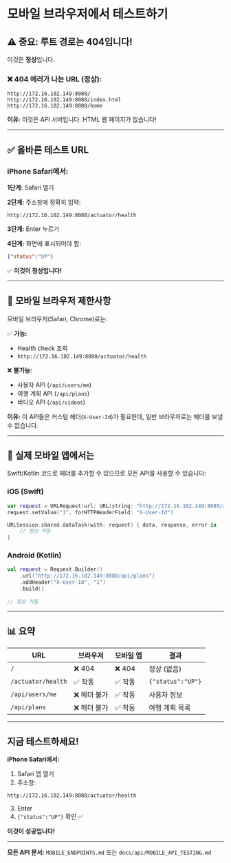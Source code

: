 # 모바일 브라우저에서 테스트하기

## ⚠️ 중요: 루트 경로는 404입니다!

이것은 **정상**입니다. 

### ❌ 404 에러가 나는 URL (정상):

```
http://172.16.102.149:8080/
http://172.16.102.149:8080/index.html
http://172.16.102.149:8080/home
```

**이유:** 이것은 API 서버입니다. HTML 웹 페이지가 없습니다!

---

## ✅ 올바른 테스트 URL

### iPhone Safari에서:

**1단계:** Safari 열기

**2단계:** 주소창에 정확히 입력:
```
http://172.16.102.149:8080/actuator/health
```

**3단계:** Enter 누르기

**4단계:** 화면에 표시되어야 함:
```json
{"status":"UP"}
```

✅ **이것이 정상입니다!**

---

## 📱 모바일 브라우저 제한사항

모바일 브라우저(Safari, Chrome)로는:

✅ **가능:**
- Health check 조회
- `http://172.16.102.149:8080/actuator/health`

❌ **불가능:**
- 사용자 API (`/api/users/me`)
- 여행 계획 API (`/api/plans`)
- 비디오 API (`/api/videos`)

**이유:** 이 API들은 커스텀 헤더(`X-User-Id`)가 필요한데, 일반 브라우저로는 헤더를 보낼 수 없습니다.

---

## 🚀 실제 모바일 앱에서는

Swift/Kotlin 코드로 헤더를 추가할 수 있으므로 모든 API를 사용할 수 있습니다:

### iOS (Swift)
```swift
var request = URLRequest(url: URL(string: "http://172.16.102.149:8080/api/users/me")!)
request.setValue("1", forHTTPHeaderField: "X-User-Id")

URLSession.shared.dataTask(with: request) { data, response, error in
    // 정상 작동
}
```

### Android (Kotlin)
```kotlin
val request = Request.Builder()
    .url("http://172.16.102.149:8080/api/plans")
    .addHeader("X-User-Id", "1")
    .build()
    
// 정상 작동
```

---

## 📊 요약

| URL | 브라우저 | 모바일 앱 | 결과 |
|-----|----------|-----------|------|
| `/` | ❌ 404 | ❌ 404 | 정상 (없음) |
| `/actuator/health` | ✅ 작동 | ✅ 작동 | `{"status":"UP"}` |
| `/api/users/me` | ❌ 헤더 불가 | ✅ 작동 | 사용자 정보 |
| `/api/plans` | ❌ 헤더 불가 | ✅ 작동 | 여행 계획 목록 |

---

## 지금 테스트하세요!

**iPhone Safari에서:**
1. Safari 앱 열기
2. 주소창:
```
http://172.16.102.149:8080/actuator/health
```
3. Enter
4. `{"status":"UP"}` 확인 ✅

**이것이 성공입니다!**

---

**모든 API 문서:** `MOBILE_ENDPOINTS.md` 또는 `docs/api/MOBILE_API_TESTING.md`

